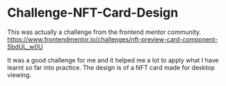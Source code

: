 # Challenge-NFT-Card-Design

This was actually a challenge from the frontend mentor community.
https://www.frontendmentor.io/challenges/nft-preview-card-component-SbdUL_w0U

It was a good challenge for me and it helped me a lot to apply what I have learnt so far into practice.
The design is of a NFT card made for desktop viewing.
